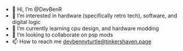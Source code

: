- 👋 Hi, I’m @DevBenR
- 👀 I’m interested in hardware (specifically retro tech), software, and digital logic
- 🌱 I’m currently learning cpu design, and hardware modding
- 💞️ I’m looking to collaborate on psp mods
- 📫 How to reach me devbennyturtle@tinkershaven.page

<!---
DevBenR/DevBenR is a ✨ special ✨ repository because its `README.md` (this file) appears on your GitHub profile.
You can click the Preview link to take a look at your changes.
--->
